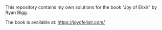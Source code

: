 This repository contains my own solutions for the book "Joy of Elixir" by Ryan Bigg.

The book is available at: https://joyofelixir.com/